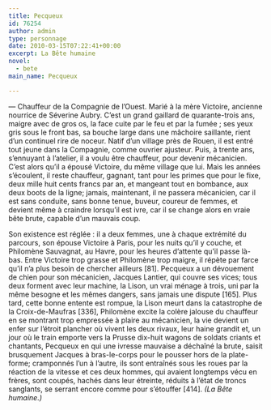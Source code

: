```yaml
---
title: Pecqueux
id: 76254
author: admin
type: personnage
date: 2010-03-15T07:22:41+00:00
excerpt: La Bête humaine
novel:
  - bete
main_name: Pecqueux

---
```

— Chauffeur de la Compagnie de l&rsquo;Ouest. Marié à la mère Victoire, ancienne nourrice de Séverine Aubry. C&rsquo;est un grand gaillard de quarante-trois ans, maigre avec de gros os, la face cuite par le feu et par la fumée ; ses yeux gris sous le front bas, sa bouche large dans une mâchoire saillante, rient d&rsquo;un continuel rire de noceur. Natif d&rsquo;un village près de Rouen, il est entré tout jeune dans la Compagnie, comme ouvrier ajusteur. Puis, à trente ans, s&rsquo;ennuyant à l&rsquo;atelier, il a voulu être chauffeur, pour devenir mécanicien. C&rsquo;est alors qu&rsquo;il a épousé Victoire, du même village que lui. Mais les années s&rsquo;écoulent, il reste chauffeur, gagnant, tant pour les primes que pour le fixe, deux mille huit cents francs par an, et mangeant tout en bombance, aux deux boots de la ligne; jamais, maintenant, il ne passera mécanicien, car il est sans conduite, sans bonne tenue, buveur, coureur de femmes, et devient même à craindre lorsqu&rsquo;il est ivre, car il se change alors en vraie bête brute, capable d&rsquo;un mauvais coup.

Son existence est réglée : il a deux femmes, une à chaque extrémité du parcours, son épouse Victoire à Paris, pour les nuits qu&rsquo;il y couche, et Philomène Sauvagnat, au Havre, pour les heures d&rsquo;attente qu&rsquo;il passe là-bas. Entre Victoire trop grasse et Philomène trop maigre, il répète par farce qu&rsquo;il n&rsquo;a plus besoin de chercher ailleurs [81]. Pecqueux a un dévouement de chien pour son mécanicien, Jacques Lantier, qui couvre ses vices; tous deux forment avec leur machine, la Lison, un vrai ménage à trois, uni par la même besogne et les mêmes dangers, sans jamais une dispute [165]. Plus tard, cette bonne entente est rompue, la Lison meurt dans la catastrophe de la Croix-de-Maufras [336], Philomène excite la colère jalouse du chauffeur en se montrant trop empressée à plaire au mécanicien, la vie devient un enfer sur l&rsquo;étroit plancher où vivent les deux rivaux, leur haine grandit et, un jour où le train emporte vers la Prusse dix-huit wagons de soldats criants et chantants, Pecqueux en qui une ivresse mauvaise a déchaîné la brute, saisit brusquement Jacques à bras-le-corps pour le pousser hors de la plate-forme; cramponnés l&rsquo;un à l&rsquo;autre, ils sont entraînés sous les roues par la réaction de la vitesse et ces deux hommes, qui avaient longtemps vécu en frères, sont coupés, hachés dans leur étreinte, réduits à l&rsquo;état de troncs sanglants, se serrant encore comme pour s&rsquo;étouffer [414]. _(La Bête humaine.)_